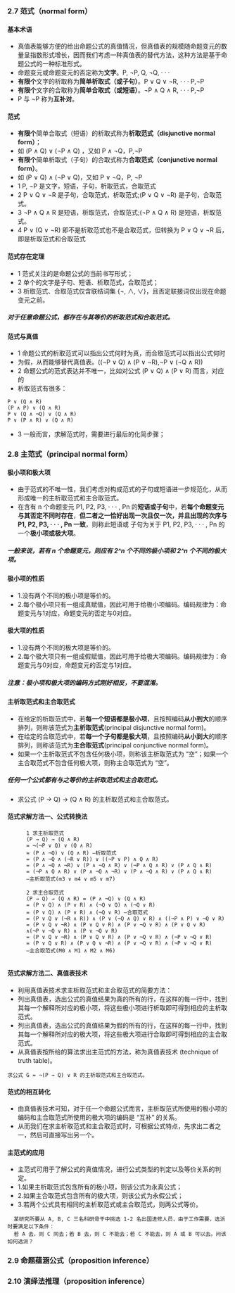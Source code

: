 ### 2.7 范式（normal form）
#### 基本术语
- 真值表能够方便的给出命题公式的真值情况，但真值表的规模随命题变元的数量呈指数形式增长，因而我们考虑一种真值表的替代方法，这种方法是基于命题公式的一种标准形式。
- 命题变元或命题变元的否定称为**文字**。P, ¬P, Q, ¬Q, · · ·
- **有限个**文字的析取称为**简单析取式（或子句）**。P ∨ Q ∨ ¬R, · · · P,¬P
- **有限个**文字的合取称为**简单合取式（或短语）**。¬P ∧ Q ∧ R, · · · P,¬P
- P 与 ¬P 称为**互补对**。
#### 范式
- **有限个**简单合取式（短语）的析取式称为**析取范式（disjunctive normal form）**；
- 如 (P ∧ Q) ∨ (¬P ∧ Q) ，又如 P ∧ ¬Q，P,¬P
- **有限个**简单析取式（子句）的合取式称为**合取范式（conjunctive normal form）**。
- 如 (P ∨ Q) ∧ (¬P ∨ Q)，又如 P ∨ ¬Q，P, ¬P
- 1 P, ¬P 是文字，短语，子句，析取范式，合取范式
- 2 P ∨ Q ∨ ¬R 是子句，合取范式，析取范式;(P ∨ Q ∨ ¬R) 是子句，合取范式。
- 3 ¬P ∧ Q ∧ R 是短语，析取范式，合取范式;(¬P ∧ Q ∧ R) 是短语，析取范式。
- 4 P ∨ (Q ∨ ¬R) 即不是析取范式也不是合取范式，但转换为 P ∨ Q ∨ ¬R 后，即是析取范式和合取范式
#### 范式存在定理
- 1 范式关注的是命题公式的当前书写形式；
- 2 单个的文字是子句、短语、析取范式，合取范式；
- 3 析取范式、合取范式仅含联结词集 {¬, ∧, ∨}，且否定联接词仅出现在命题变元之前。
##### 对于任意命题公式，都存在与其等价的析取范式和合取范式。
#### 范式与真值
- 1 命题公式的析取范式可以指出公式何时为真，而合取范式可以指出公式何时
- 为假，从而能够替代真值表。((¬P ∨ Q) ∧ (P ∨ ¬R),¬P ∨ (¬Q ∧ R))
- 2 命题公式的范式表达并不唯一，比如对公式 (P ∨ Q) ∧ (P ∨ R) 而言，对应的
- 析取范式有很多：
```
P ∨ (Q ∧ R)
(P ∧ P) ∨ (Q ∧ R)
P ∨ (Q ∧ ¬Q) ∨ (Q ∧ R)
P ∨ (P ∧ R) ∨ (Q ∧ R)
```
- 3 一般而言，求解范式时，需要进行最后的化简步骤；
> 
### 2.8 主范式（principal normal form）
#### 极小项和极大项
- 由于范式的不唯一性，我们考虑对构成范式的子句或短语进一步规范化，从而形成唯一的主析取范式和主合取范式。
- 在含有 n 个命题变元 P1, P2, P3, · · · , Pn 的**短语或子句**中，若**每个命题变元与其否定不同时存在**，**但二者之一恰好出现一次且仅一次，并且出现的次序与 P1, P2, P3, · · · , Pn 一致**，则称此短语或
子句为关于 P1, P2, P3, · · · , Pn 的一个**极小项或极大项**。
##### 一般来说，若有 n 个命题变元，则应有 2^n 个不同的极小项和 2^n 个不同的极大项。
#### 极小项的性质
- 1.没有两个不同的极小项是等价的。
- 2.每个极小项只有一组成真赋值，因此可用于给极小项编码。编码规律为：命题变元与1对应，命题变元的否定与0对应。
#### 极大项的性质
- 1.没有两个不同的极大项是等价的。
- 2.每个极大项只有一组成假赋值，因此可用于给极大项编码。编码规律为：命题变元与0对应，命题变元的否定与1对应。
##### 注意：极小项和极大项的编码方式刚好相反，不要混淆。
#### 主析取范式和主合取范式
- 在给定的析取范式中，若**每一个短语都是极小项**，且按照编码**从小到大**的顺序排列，则称该范式为**主析取范式**(principal disjunctive normal form)。
- 在给定的合取范式中，若**每一个子句都是极大项**，且按照编码**从小到大**的顺序排列，则称该范式为**主合取范式**(principal conjunctive normal form)。
- 如果一个主析取范式不包含任何极小项，则称该主析取范式为 “空”；如果一个主合取范式不包含任何极大项，则称主合取范式为 “空”。
##### 任何一个公式都有与之等价的主析取范式和主合取范式。
- 求公式 (P → Q) → (Q ∧ R) 的主析取范式和主合取范式。
#### 范式求解方法一、公式转换法
```
      1 求主析取范式
      (P → Q) → (Q ∧ R)
      = ¬(¬P ∨ Q) ∨ (Q ∧ R)
      = (P ∧ ¬Q) ∨ (Q ∧ R) —析取范式
      = (P ∧ ¬Q ∧ (¬R ∨ R)) ∨ ((¬P ∨ P) ∧ Q ∧ R)
      = (P ∧ ¬Q ∧ ¬R) ∨ (P ∧ ¬Q ∧ R) ∨ (¬P ∧ Q ∧ R) ∨ (P ∧ Q ∧ R)
      = (¬P ∧ Q ∧ R) ∨ (P ∧ ¬Q ∧ ¬R) ∨ (P ∧ ¬Q ∧ R) ∨ (P ∧ Q ∧ R)
      —主析取范式(m3 ∨ m4 ∨ m5 ∨ m7)
      
      2 求主合取范式
      (P → Q) → (Q ∧ R) = (P ∧ ¬Q) ∨ (Q ∧ R)
      = (P ∨ Q) ∧ (P ∨ R) ∧ (¬Q ∨ Q) ∧ (¬Q ∨ R)
      = (P ∨ Q) ∧ (P ∨ R) ∧ (¬Q ∨ R) –合取范式
      = (P ∨ Q ∨ (¬R ∧ R)) ∧ (P ∨ (¬Q ∧ Q) ∨ R) ∧ ((¬P ∧ P) ∨ ¬Q ∨ R)
      = (P ∨ Q ∨ ¬R) ∧ (P ∨ Q ∨ R) ∧ (P ∨ ¬Q ∨ R) ∧ (P ∨ Q ∨ R)
      ∧(¬P ∨ ¬Q ∨ R) ∧ (P ∨ ¬Q ∨ R)
      = (P ∨ Q ∨ ¬R) ∧ (P ∨ Q ∨ R) ∧ (P ∨ ¬Q ∨ R) ∧ (¬P ∨ ¬Q ∨ R)
      = (P ∨ Q ∨ R) ∧ (P ∨ Q ∨ ¬R) ∧ (P ∨ ¬Q ∨ R) ∧ (¬P ∨ ¬Q ∨ R)
      —主合取范式(M0 ∧ M1 ∧ M2 ∧ M6)
      
```
#### 范式求解方法二、真值表技术
- 利用真值表技术求主析取范式和主合取范式的简要方法：
- 列出真值表，选出公式的真值结果为真的所有的行，在这样的每一行中，找到其每一个解释所对应的极小项，将这些极小项进行析取即可得到相应的主析取范式。
- 列出真值表，选出公式的真值结果为假的所有的行，在这样的每一行中，找到其每一个解释所对应的极大项，将这些极大项进行合取即可得到相应的主合取范式。
- 从真值表按所给的算法求出主范式的方法，称为真值表技术 (technique of truth table)。
```
求公式 G = ¬(P → Q) ∨ R 的主析取范式和主合取范式。
```
#### 范式的相互转化
- 由真值表技术可知，对于任一个命题公式而言，主析取范式所使用的极小项的编码和主合取范式所使用的极大项的编码是 “互补” 的关系。
- 从而我们在求主析取范式和主合取范式时，可根据公式特点，先求出二者之一，然后可直接写出另一个。
#### 主范式的应用
- 主范式可用于了解公式的真值情况，进行公式类型的判定以及等价关系的判定。
- 1.如果主析取范式包含所有的极小项，则该公式为永真公式；
- 2.如果主合取范式包含所有的极大项，则该公式为永假公式；
- 3.若两个公式具有相同的主析取范式或主合取范式，则两公式等价。
```
  某研究所要从 A, B, C 三名科研骨干中挑选 1-2 名出国进修人员，由于工作需要，选派时要满足以下条件：
  若 A 去，则 C 同去；若 B 去，则 C 不能去；若 C 不能去，则 A 或 B 可以去。问该如何选派？
```
### 2.9 命题蕴涵公式（proposition inference）

### 2.10 演绎法推理（proposition inference）
